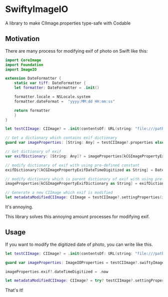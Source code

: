 # SwiftyImageIO
A library to make CIImage.properties type-safe with Codable

## Motivation

There are many process for modifying exif of photo on Swift like this:

```swift
import CoreImage
import Foundation
import ImageIO

extension DateFormatter {
    static var tiff: DateFormatter {
	let formatter: DateFormatter = .init()

	formatter.locale = NSLocale.system
	formatter.dateFormat =  "yyyy:MM:dd HH:mm:ss"

	return formatter
    }
}

let testCIImage: CIImage? = .init(contentsOf: URL(string: "file:///path/to/image"))

// Get a dictionary which contains exif dictionary
guard var imageProperties: [String: Any] = testCIImage?.properties else { return }

// Get dictionary of exif
var exifDictionary: [String: Any]? = imageProperties[kCGImagePropertyExifDictionary as String] as? [String: Any]

// modify dictionary of exif with using pre-defined constant
exifDictionary?[kCGImagePropertyExifDateTimeDigitized as String] = DateFormatter.tiff.date(from: .now)

// modify dictionary which is parent dictionary of exif with using pre-defined constant
imageProperties[kCGImagePropertyExifDictionary as String] = exifDictionary

// Generate a new CIImage which exif is modified
let metadataModifiedCIImage: CIImage = testCIImage?.settingProperties(imageProperties)
```

It's annoying.

This library solves this annoying amount processes for modifying exif.


## Usage

If you want to modify the digitized date of photo, you can write like this.

```swift
let testCIImage: CIImage? = .init(contentsOf: URL(string: "file:///path/to/image"))

guard var imageProperties: ImageIOProperties = testCIImage?.swiftyImageProperties else { return }

imageProperties.exif?.dateTimeDigitized = .now

let metadataModifiedCIImage: CIImage? = try? testCIImage?.settingProperties(imageProperties)
```

That's it!


